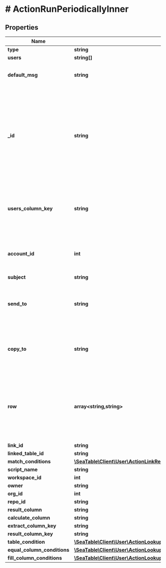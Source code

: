 # # ActionRunPeriodicallyInner

## Properties

Name | Type | Description | Notes
------------ | ------------- | ------------- | -------------
**type** | **string** |  | [optional]
**users** | **string[]** |  | [optional]
**default_msg** | **string** | Is the content of the message. | [optional]
**_id** | **string** | It&#39;s an ID of the action.  If you have multiple actions in one rule, they should carry different IDs.  You can decide which ID an action should carry. | [optional]
**users_column_key** | **string** | Is a list of keys of columns that are the types of collaborator, creator or modifier. | [optional]
**account_id** | **int** | Is the ID of the third party account you added in this base. | [optional]
**subject** | **string** |  | [optional]
**send_to** | **string** | is the receiver&#39;s email address. For multiple addresses see above. | [optional]
**copy_to** | **string** | is the CC receiver&#39;s email address. For multiple addresses see above. | [optional]
**row** | **array<string,string>** | Is an object including the column key and desired content of each field that you would like to add in the new record. | [optional]
**link_id** | **string** |  | [optional]
**linked_table_id** | **string** |  | [optional]
**match_conditions** | [**\SeaTable\Client\User\ActionLinkRecordMatchConditionsInner[]**](ActionLinkRecordMatchConditionsInner.md) |  | [optional]
**script_name** | **string** |  | [optional]
**workspace_id** | **int** |  | [optional]
**owner** | **string** |  | [optional]
**org_id** | **int** |  | [optional]
**repo_id** | **string** |  | [optional]
**result_column** | **string** |  | [optional]
**calculate_column** | **string** |  | [optional]
**extract_column_key** | **string** |  | [optional]
**result_column_key** | **string** |  | [optional]
**table_condition** | [**\SeaTable\Client\User\ActionLookupAndCopyTableCondition**](ActionLookupAndCopyTableCondition.md) |  | [optional]
**equal_column_conditions** | [**\SeaTable\Client\User\ActionLookupAndCopyEqualColumnConditionsInner[]**](ActionLookupAndCopyEqualColumnConditionsInner.md) |  | [optional]
**fill_column_conditions** | [**\SeaTable\Client\User\ActionLookupAndCopyEqualColumnConditionsInner[]**](ActionLookupAndCopyEqualColumnConditionsInner.md) |  | [optional]

